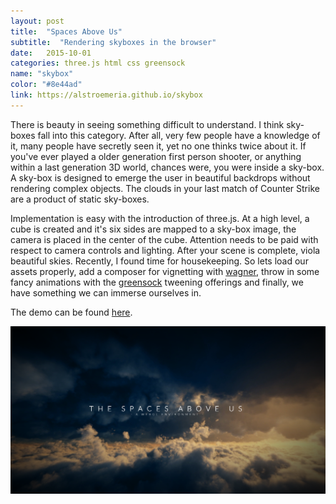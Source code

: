```yaml
---
layout: post
title:  "Spaces Above Us"
subtitle:  "Rendering skyboxes in the browser"
date:   2015-10-01
categories: three.js html css greensock
name: "skybox"
color: "#8e44ad"
link: https://alstroemeria.github.io/skybox
---
```


There is beauty in seeing something difficult to understand. I think sky-boxes fall into this category. After all, very few people have a knowledge of it, many people have secretly seen it, yet no one thinks twice about it. If you've ever played a older generation first person shooter, or anything within a last generation 3D world, chances were, you were inside a sky-box. A sky-box is designed to emerge the user in beautiful backdrops without rendering complex objects. The clouds in your last match of Counter Strike are a product of static sky-boxes. 

Implementation is easy with the introduction of three.js. At a high level, a cube is created and it's six sides are mapped to a sky-box image, the camera is placed in the center of the cube. Attention needs to be paid with respect to camera controls and lighting. After your scene is complete, viola beautiful skies. Recently, I found time for housekeeping. So lets load our assets properly, add a composer for vignetting with [wagner][wagner], throw in some fancy animations with the [greensock][greensock] tweening offerings and finally, we have something we can immerse ourselves in.

The demo can be found [here][skybox].

![sky](/assets/skybox.png)

[skybox]:https://alstroemeria.github.io/skybox
[greensock]:https://greensock.com/
[wagner]:https://github.com/spite/Wagner
[jekyll]:http://jekyllrb.com/

    
